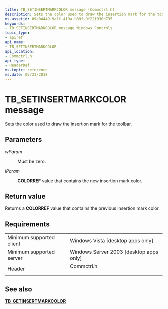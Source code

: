 ```yaml
---
title: TB_SETINSERTMARKCOLOR message (Commctrl.h)
description: Sets the color used to draw the insertion mark for the toolbar.
ms.assetid: 09a04449-9a1f-4f9a-b09f-9f22f930d735
keywords:
- TB_SETINSERTMARKCOLOR message Windows Controls
topic_type:
- apiref
api_name:
- TB_SETINSERTMARKCOLOR
api_location:
- Commctrl.h
api_type:
- HeaderDef
ms.topic: reference
ms.date: 05/31/2018
---
```


# TB\_SETINSERTMARKCOLOR message

Sets the color used to draw the insertion mark for the toolbar.

## Parameters

<dl> <dt>

*wParam* 
</dt> <dd>Must be zero.</dd> <dt>

*lParam* 
</dt> <dd>

**COLORREF** value that contains the new insertion mark color.

</dd> </dl>

## Return value

Returns a **COLORREF** value that contains the previous insertion mark color.

## Requirements



|                                     |                                                                                       |
|-------------------------------------|---------------------------------------------------------------------------------------|
| Minimum supported client<br/> | Windows Vista \[desktop apps only\]<br/>                                        |
| Minimum supported server<br/> | Windows Server 2003 \[desktop apps only\]<br/>                                  |
| Header<br/>                   | <dl> <dt>Commctrl.h</dt> </dl> |



## See also

<dl> <dt>

[**TB\_GETINSERTMARKCOLOR**](tb-getinsertmarkcolor.md)
</dt> </dl>

 

 





